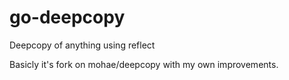 # go-deepcopy
Deepcopy of anything using reflect

Basicly it's fork on mohae/deepcopy with my own improvements. 
